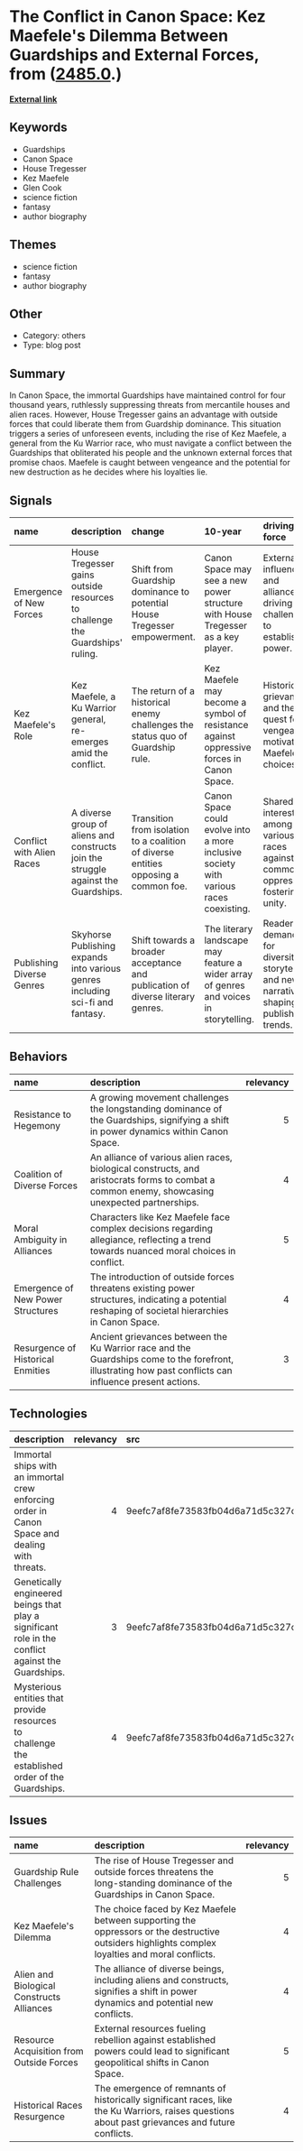# __The Conflict in Canon Space: Kez Maefele's Dilemma Between Guardships and External Forces__, from ([2485.0](https://kghosh.substack.com/p/2485.0).)

__[External link](https://www.goodreads.com/book/show/1808064.The_Dragon_Never_Sleeps)__



## Keywords

* Guardships
* Canon Space
* House Tregesser
* Kez Maefele
* Glen Cook
* science fiction
* fantasy
* author biography

## Themes

* science fiction
* fantasy
* author biography

## Other

* Category: others
* Type: blog post

## Summary

In Canon Space, the immortal Guardships have maintained control for four thousand years, ruthlessly suppressing threats from mercantile houses and alien races. However, House Tregesser gains an advantage with outside forces that could liberate them from Guardship dominance. This situation triggers a series of unforeseen events, including the rise of Kez Maefele, a general from the Ku Warrior race, who must navigate a conflict between the Guardships that obliterated his people and the unknown external forces that promise chaos. Maefele is caught between vengeance and the potential for new destruction as he decides where his loyalties lie.

## Signals

| name                      | description                                                                        | change                                                                              | 10-year                                                                                 | driving-force                                                                             |   relevancy |
|:--------------------------|:-----------------------------------------------------------------------------------|:------------------------------------------------------------------------------------|:----------------------------------------------------------------------------------------|:------------------------------------------------------------------------------------------|------------:|
| Emergence of New Forces   | House Tregesser gains outside resources to challenge the Guardships' ruling.       | Shift from Guardship dominance to potential House Tregesser empowerment.            | Canon Space may see a new power structure with House Tregesser as a key player.         | External influences and alliances driving challenges to established power.                |           4 |
| Kez Maefele's Role        | Kez Maefele, a Ku Warrior general, re-emerges amid the conflict.                   | The return of a historical enemy challenges the status quo of Guardship rule.       | Kez Maefele may become a symbol of resistance against oppressive forces in Canon Space. | Historical grievances and the quest for vengeance motivating Maefele's choices.           |           5 |
| Conflict with Alien Races | A diverse group of aliens and constructs join the struggle against the Guardships. | Transition from isolation to a coalition of diverse entities opposing a common foe. | Canon Space could evolve into a more inclusive society with various races coexisting.   | Shared interests among various races against a common oppressor fostering unity.          |           4 |
| Publishing Diverse Genres | Skyhorse Publishing expands into various genres including sci-fi and fantasy.      | Shift towards a broader acceptance and publication of diverse literary genres.      | The literary landscape may feature a wider array of genres and voices in storytelling.  | Reader demand for diversity in storytelling and new narratives shaping publishing trends. |           3 |

## Behaviors

| name                              | description                                                                                                                                             |   relevancy |
|:----------------------------------|:--------------------------------------------------------------------------------------------------------------------------------------------------------|------------:|
| Resistance to Hegemony            | A growing movement challenges the longstanding dominance of the Guardships, signifying a shift in power dynamics within Canon Space.                    |           5 |
| Coalition of Diverse Forces       | An alliance of various alien races, biological constructs, and aristocrats forms to combat a common enemy, showcasing unexpected partnerships.          |           4 |
| Moral Ambiguity in Alliances      | Characters like Kez Maefele face complex decisions regarding allegiance, reflecting a trend towards nuanced moral choices in conflict.                  |           5 |
| Emergence of New Power Structures | The introduction of outside forces threatens existing power structures, indicating a potential reshaping of societal hierarchies in Canon Space.        |           4 |
| Resurgence of Historical Enmities | Ancient grievances between the Ku Warrior race and the Guardships come to the forefront, illustrating how past conflicts can influence present actions. |           3 |

## Technologies

| description                                                                                        |   relevancy | src                              |
|:---------------------------------------------------------------------------------------------------|------------:|:---------------------------------|
| Immortal ships with an immortal crew enforcing order in Canon Space and dealing with threats.      |           4 | 9eefc7af8fe73583fb04d6a71d5c327c |
| Genetically engineered beings that play a significant role in the conflict against the Guardships. |           3 | 9eefc7af8fe73583fb04d6a71d5c327c |
| Mysterious entities that provide resources to challenge the established order of the Guardships.   |           4 | 9eefc7af8fe73583fb04d6a71d5c327c |

## Issues

| name                                      | description                                                                                                                                      |   relevancy |
|:------------------------------------------|:-------------------------------------------------------------------------------------------------------------------------------------------------|------------:|
| Guardship Rule Challenges                 | The rise of House Tregesser and outside forces threatens the long-standing dominance of the Guardships in Canon Space.                           |           5 |
| Kez Maefele's Dilemma                     | The choice faced by Kez Maefele between supporting the oppressors or the destructive outsiders highlights complex loyalties and moral conflicts. |           4 |
| Alien and Biological Constructs Alliances | The alliance of diverse beings, including aliens and constructs, signifies a shift in power dynamics and potential new conflicts.                |           4 |
| Resource Acquisition from Outside Forces  | External resources fueling rebellion against established powers could lead to significant geopolitical shifts in Canon Space.                    |           5 |
| Historical Races Resurgence               | The emergence of remnants of historically significant races, like the Ku Warriors, raises questions about past grievances and future conflicts.  |           4 |